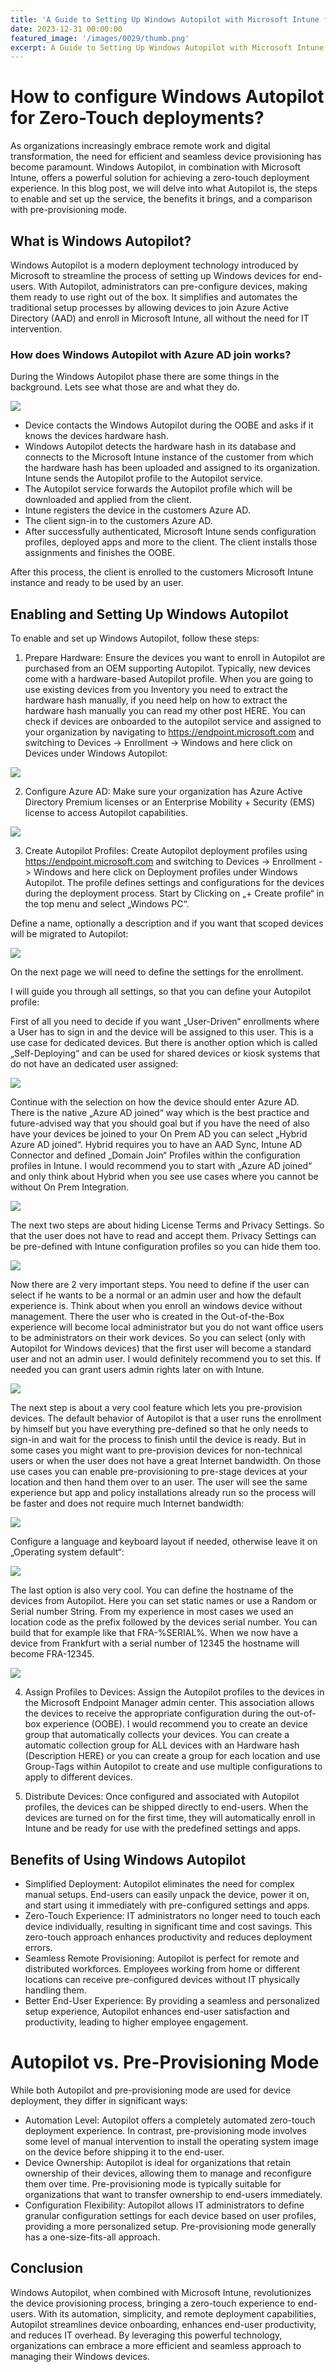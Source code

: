 ```yaml
---
title: 'A Guide to Setting Up Windows Autopilot with Microsoft Intune for a Zero-Touch Experience'
date: 2023-12-31 00:00:00
featured_image: '/images/0029/thumb.png'
excerpt: A Guide to Setting Up Windows Autopilot with Microsoft Intune for a Zero-Touch Experience
---
```


# How to configure Windows Autopilot for Zero-Touch deployments?

As organizations increasingly embrace remote work and digital transformation, the need for efficient and seamless device provisioning has become paramount. Windows Autopilot, in combination with Microsoft Intune, offers a powerful solution for achieving a zero-touch deployment experience. In this blog post, we will delve into what Autopilot is, the steps to enable and set up the service, the benefits it brings, and a comparison with pre-provisioning mode.

## What is Windows Autopilot?
Windows Autopilot is a modern deployment technology introduced by Microsoft to streamline the process of setting up Windows devices for end-users. With Autopilot, administrators can pre-configure devices, making them ready to use right out of the box. It simplifies and automates the traditional setup processes by allowing devices to join Azure Active Directory (AAD) and enroll in Microsoft Intune, all without the need for IT intervention.

### How does Windows Autopilot with Azure AD join works?
During the Windows Autopilot phase there are some things in the background. Lets see what those are and what they do.

![](/images/0029/1.png)

- Device contacts the Windows Autopilot during the OOBE and asks if it knows the devices hardware hash.
- Windows Autopilot detects the hardware hash in its database and connects to the Microsoft Intune instance of the customer from which the hardware hash has been uploaded and assigned to its organization. Intune sends the Autopilot profile to the Autopilot service.
- The Autopilot service forwards the Autopilot profile which will be downloaded and applied from the client.
- Intune registers the device in the customers Azure AD.
- The client sign-in to the customers Azure AD.
- After successfully authenticated, Microsoft Intune sends configuration profiles, deployed apps and more to the client. The client installs those assignments and finishes the OOBE.


After this process, the client is enrolled to the customers Microsoft Intune instance and ready to be used by an user.

## Enabling and Setting Up Windows Autopilot
To enable and set up Windows Autopilot, follow these steps:

1. Prepare Hardware: Ensure the devices you want to enroll in Autopilot are purchased from an OEM supporting Autopilot. Typically, new devices come with a hardware-based Autopilot profile. When you are going to use existing devices from you Inventory you need to extract the hardware hash manually, if you need help on how to extract the hardware hash manually you can read my other post HERE. You can check if devices are onboarded to the autopilot service and assigned to your organization by navigating to https://endpoint.microsoft.com and switching to Devices -> Enrollment -> Windows and here click on Devices under Windows Autopilot:

![](/images/0029/2.png)

2. Configure Azure AD: Make sure your organization has Azure Active Directory Premium licenses or an Enterprise Mobility + Security (EMS) license to access Autopilot capabilities.

![](/images/0029/3.png)

3. Create Autopilot Profiles: Create Autopilot deployment profiles using https://endpoint.microsoft.com and switching to Devices -> Enrollment -> Windows and here click on Deployment profiles under Windows Autopilot. The profile defines settings and configurations for the devices during the deployment process. Start by Clicking on „+ Create profile“ in the top menu and select „Windows PC“.

Define a name, optionally a description and if you want that scoped devices will be migrated to Autopilot:

![](/images/0029/4.png)

On the next page we will need to define the settings for the enrollment.

I will guide you through all settings, so that you can define your Autopilot profile:

First of all you need to decide if you want „User-Driven“ enrollments where a User has to sign in and the device will be assigned to this user. This is a use case for dedicated devices. But there is another option which is called „Self-Deploying“ and can be used for shared devices or kiosk systems that do not have an dedicated user assigned:

![](/images/0029/5.png)

Continue with the selection on how the device should enter Azure AD. There is the native „Azure AD joined“ way which is the best practice and future-advised way that you should goal but if you have the need of also have your devices be joined to your On Prem AD you can select „Hybrid Azure AD joined“. Hybrid requires you to have an AAD Sync, Intune AD Connector and defined „Domain Join“ Profiles within the configuration profiles in Intune. I would recommend you to start with „Azure AD joined“ and only think about Hybrid when you see use cases where you cannot be without On Prem Integration.

![](/images/0029/6.png)

The next two steps are about hiding License Terms and Privacy Settings. So that the user does not have to read and accept them. Privacy Settings can be pre-defined with Intune configuration profiles so you can hide them too.

![](/images/0029/7.png)

Now there are 2 very important steps. You need to define if the user can select if he wants to be a normal or an admin user and how the default experience is. Think about when you enroll an windows device without management. There the user who is created in the Out-of-the-Box experience will become local administrator but you do not want office users to be administrators on their work devices. So you can select (only with Autopilot for Windows devices) that the first user will become a standard user and not an admin user. I would definitely recommend you to set this. If needed you can grant users admin rights later on with Intune.

![](/images/0029/8.png)

The next step is about a very cool feature which lets you pre-provision devices. The default behavior of Autopilot is that a user runs the enrollment by himself but you have everything pre-defined so that he only needs to sign-in and wait for the process to finish until the device is ready. But in some cases you might want to pre-provision devices for non-technical users or when the user does not have a great Internet bandwidth. On those use cases you can enable pre-provisioning to pre-stage devices at your location and then hand them over to an user. The user will see the same experience but app and policy installations already run so the process will be faster and does not require much Internet bandwidth:

![](/images/0029/9.png)

Configure a language and keyboard layout if needed, otherwise leave it on „Operating system default“:

![](/images/0029/10.png)

The last option is also very cool. You can define the hostname of the devices from Autopilot. Here you can set static names or use a Random or Serial number String. From my experience in most cases we used an location code as the prefix followed by the devices serial number. You can build that for example like that FRA-%SERIAL%. When we now have a device from Frankfurt with a serial number of 12345 the hostname will become FRA-12345.

![](/images/0029/11.png)

4. Assign Profiles to Devices: Assign the Autopilot profiles to the devices in the Microsoft Endpoint Manager admin center. This association allows the devices to receive the appropriate configuration during the out-of-box experience (OOBE). I would recommend you to create an device group that automatically collects your devices. You can create a automatic collection group for ALL devices with an Hardware hash (Description HERE) or you can create a group for each location and use Group-Tags within Autopilot to create and use multiple configurations to apply to different devices.

5. Distribute Devices: Once configured and associated with Autopilot profiles, the devices can be shipped directly to end-users. When the devices are turned on for the first time, they will automatically enroll in Intune and be ready for use with the predefined settings and apps.

## Benefits of Using Windows Autopilot
- Simplified Deployment: Autopilot eliminates the need for complex manual setups. End-users can easily unpack the device, power it on, and start using it immediately with pre-configured settings and apps.
- Zero-Touch Experience: IT administrators no longer need to touch each device individually, resulting in significant time and cost savings. This zero-touch approach enhances productivity and reduces deployment errors.
- Seamless Remote Provisioning: Autopilot is perfect for remote and distributed workforces. Employees working from home or different locations can receive pre-configured devices without IT physically handling them.
- Better End-User Experience: By providing a seamless and personalized setup experience, Autopilot enhances end-user satisfaction and productivity, leading to higher employee engagement.

# Autopilot vs. Pre-Provisioning Mode
While both Autopilot and pre-provisioning mode are used for device deployment, they differ in significant ways:

- Automation Level: Autopilot offers a completely automated zero-touch deployment experience. In contrast, pre-provisioning mode involves some level of manual intervention to install the operating system image on the device before shipping it to the end-user.
- Device Ownership: Autopilot is ideal for organizations that retain ownership of their devices, allowing them to manage and reconfigure them over time. Pre-provisioning mode is typically suitable for organizations that want to transfer ownership to end-users immediately.
- Configuration Flexibility: Autopilot allows IT administrators to define granular configuration settings for each device based on user profiles, providing a more personalized setup. Pre-provisioning mode generally has a one-size-fits-all approach.

## Conclusion
Windows Autopilot, when combined with Microsoft Intune, revolutionizes the device provisioning process, bringing a zero-touch experience to end-users. With its automation, simplicity, and remote deployment capabilities, Autopilot streamlines device onboarding, enhances end-user productivity, and reduces IT overhead. By leveraging this powerful technology, organizations can embrace a more efficient and seamless approach to managing their Windows devices.




